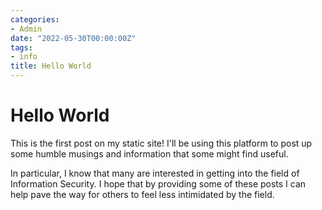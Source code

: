 ```yaml
---
categories:
- Admin
date: "2022-05-30T00:00:00Z"
tags:
- info
title: Hello World
---
```


# Hello World

This is the first post on my static site! I'll be using this platform to post up some humble musings and information that some might find useful.

In particular, I know that many are interested in getting into the field of Information Security. I hope that by providing some of these posts I can help pave the way for others to feel less intimidated by the field.

